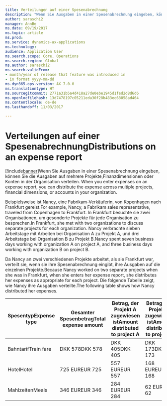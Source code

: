 ```yaml
---
title: Verteilungen auf einer Spesenabrechnung
description: "Wenn Sie Ausgaben in einer Spesenabrechnung eingeben, können Sie die Ausgaben auf mehrere Projekte, juristische Personen oder Konten in der Organisation verteilen."
author: saraschi2
manager: AnnBe
ms.date: 09/19/2017
ms.topic: article
ms.prod: 
ms.service: dynamics-ax-applications
ms.technology: 
audience: Application User
ms.search.scope: Core, Operations
ms.search.region: Global
ms.author: saraschi2
ms.search.validFrom:
- month/year of release that feature was introduced in
- in format yyyy-mm-dd
ms.dyn365.ops.version: AX 7.0.0
ms.translationtype: HT
ms.sourcegitcommit: 2771a31b5a4d418a27de0ebe1945d1fed2d8d6d6
ms.openlocfilehash: 13d7478197c05211eda30f28b483ec68858ad464
ms.contentlocale: de-de
ms.lasthandoff: 11/03/2017

---
```


# <a name="distributions-on-an-expense-report"></a><span data-ttu-id="f52a2-103">Verteilungen auf einer Spesenabrechnung</span><span class="sxs-lookup"><span data-stu-id="f52a2-103">Distributions on an expense report</span></span>

[!include[banner](../includes/banner.md)]<span data-ttu-id="f52a2-104">Wenn Sie Ausgaben in einer Spesenabrechnung eingeben, können Sie die Ausgaben auf mehrere Projekte,Finanzdimensionen oder Konten in der Organisation verteilen.</span><span class="sxs-lookup"><span data-stu-id="f52a2-104"> When you enter expenses on an expense report, you can distribute the expense across multiple projects, financial dimensions, or accounts in your organization.</span></span>

<span data-ttu-id="f52a2-105">Beispielsweise ist Nancy, eine Fabrikam-Verkäuferin, von Kopenhagen nach Frankfurt gereist.</span><span class="sxs-lookup"><span data-stu-id="f52a2-105">For example, Nancy, a Fabrikam sales representative, traveled from Copenhagen to Frankfurt.</span></span> <span data-ttu-id="f52a2-106">In Frankfurt besuchte sie zwei Organisationen, um gesonderte Projekte für jede Organisation zu besprechen.</span><span class="sxs-lookup"><span data-stu-id="f52a2-106">In Frankfurt, she met with two organizations to discuss separate projects for each organization.</span></span> <span data-ttu-id="f52a2-107">Nancy verbrachte sieben Arbeitstage mit Arbeiten bei Organisation A zu Projekt A, und drei Arbeitstage bei Organisation B zu Projekt B.</span><span class="sxs-lookup"><span data-stu-id="f52a2-107">Nancy spent seven business days working with organization A on project A, and three business days working with organization B on project B.</span></span>

<span data-ttu-id="f52a2-108">Da Nancy an zwei verschiedenen Projekte arbeitet, als sie Frankfurt war, verteilt sie, wenn sie ihre Spesenabrechnung eingibt, ihre Ausgaben auf die einzelnen Projekte.</span><span class="sxs-lookup"><span data-stu-id="f52a2-108">Because Nancy worked on two separate projects when she was in Frankfurt, when she enters her expense report, she distributes her expenses as appropriate for each project.</span></span> <span data-ttu-id="f52a2-109">Die folgende Tabelle zeigt, wie Nancy ihre Ausgaben verteilte.</span><span class="sxs-lookup"><span data-stu-id="f52a2-109">The following table shows how Nancy distributed her expenses.</span></span>

| <span data-ttu-id="f52a2-110">**Spesentyp**</span><span class="sxs-lookup"><span data-stu-id="f52a2-110">**Expense type**</span></span> | <span data-ttu-id="f52a2-111">**Gesamter Spesenbetrag**</span><span class="sxs-lookup"><span data-stu-id="f52a2-111">**Total expense amount**</span></span> | <span data-ttu-id="f52a2-112">**Betrag, der Projekt A zugewiesen ist**</span><span class="sxs-lookup"><span data-stu-id="f52a2-112">**Amount distributed to project A**</span></span> | <span data-ttu-id="f52a2-113">**Betrag, der Projekt B zugewiesen ist**</span><span class="sxs-lookup"><span data-stu-id="f52a2-113">**Amount distributed to project B**</span></span> |
|------------------|--------------------------|-------------------------------------|-------------------------------------|
| <span data-ttu-id="f52a2-114">Bahntarif</span><span class="sxs-lookup"><span data-stu-id="f52a2-114">Train fare</span></span>       | <span data-ttu-id="f52a2-115">DKK 578</span><span class="sxs-lookup"><span data-stu-id="f52a2-115">DKK 578</span></span>                  | <span data-ttu-id="f52a2-116">DKK 405</span><span class="sxs-lookup"><span data-stu-id="f52a2-116">DKK 405</span></span>                             | <span data-ttu-id="f52a2-117">DKK 173</span><span class="sxs-lookup"><span data-stu-id="f52a2-117">DKK 173</span></span>                             |
| <span data-ttu-id="f52a2-118">Hotel</span><span class="sxs-lookup"><span data-stu-id="f52a2-118">Hotel</span></span>            | <span data-ttu-id="f52a2-119">725 EUR</span><span class="sxs-lookup"><span data-stu-id="f52a2-119">EUR 725</span></span>                  | <span data-ttu-id="f52a2-120">557 EUR</span><span class="sxs-lookup"><span data-stu-id="f52a2-120">EUR 557</span></span>                             | <span data-ttu-id="f52a2-121">168 EUR</span><span class="sxs-lookup"><span data-stu-id="f52a2-121">EUR 168</span></span>                             |
| <span data-ttu-id="f52a2-122">Mahlzeiten</span><span class="sxs-lookup"><span data-stu-id="f52a2-122">Meals</span></span>            | <span data-ttu-id="f52a2-123">346 EUR</span><span class="sxs-lookup"><span data-stu-id="f52a2-123">EUR 346</span></span>                  | <span data-ttu-id="f52a2-124">284 EUR</span><span class="sxs-lookup"><span data-stu-id="f52a2-124">EUR 284</span></span>                             | <span data-ttu-id="f52a2-125">62 EUR</span><span class="sxs-lookup"><span data-stu-id="f52a2-125">EUR 62</span></span>                              |

